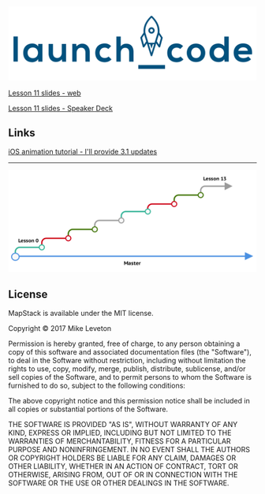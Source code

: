 <img src="https://raw.githubusercontent.com/Leveton/MapStack/master/images/launchCode.png" alt="TSNavigationStripView examples" />

[Lesson 11 slides - web](https://docs.google.com/presentation/d/1S4E2vmigDpRpxPDF7gCCjgAC2dm5N2gEvjyYeyrrJtM/pub?start=false&loop=false&delayms=3000)

[Lesson 11 slides - Speaker Deck](https://speakerdeck.com/leveton/mapswift-lesson-11)


## Links 

[iOS animation tutorial - I'll provide 3.1 updates](https://www.raywenderlich.com/146603/ios-animation-tutorial-getting-started-2)

<hr />

<img src="https://raw.githubusercontent.com/Leveton/MapSwift/lesson0/images/BranchFlow.png" alt="TSNavigationStripView examples" />


## License

MapStack is available under the MIT license.

Copyright © 2017 Mike Leveton

Permission is hereby granted, free of charge, to any person obtaining a copy of this software and associated documentation files (the "Software"), to deal in the Software without restriction, including without limitation the rights to use, copy, modify, merge, publish, distribute, sublicense, and/or sell copies of the Software, and to permit persons to whom the Software is furnished to do so, subject to the following conditions:

The above copyright notice and this permission notice shall be included in all copies or substantial portions of the Software.

THE SOFTWARE IS PROVIDED "AS IS", WITHOUT WARRANTY OF ANY KIND, EXPRESS OR IMPLIED, INCLUDING BUT NOT LIMITED TO THE WARRANTIES OF MERCHANTABILITY, FITNESS FOR A PARTICULAR PURPOSE AND NONINFRINGEMENT. IN NO EVENT SHALL THE AUTHORS OR COPYRIGHT HOLDERS BE LIABLE FOR ANY CLAIM, DAMAGES OR OTHER LIABILITY, WHETHER IN AN ACTION OF CONTRACT, TORT OR OTHERWISE, ARISING FROM, OUT OF OR IN CONNECTION WITH THE SOFTWARE OR THE USE OR OTHER DEALINGS IN THE SOFTWARE.